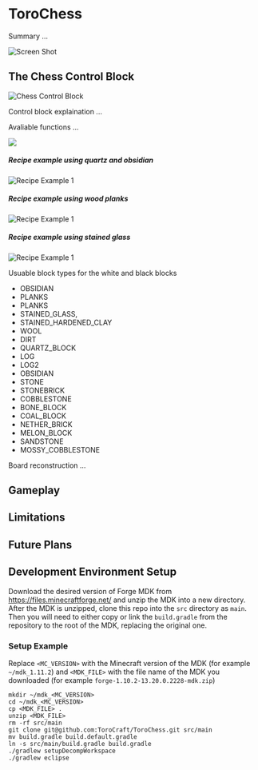 
# ToroChess

Summary ...

![Screen Shot](http://i.imgur.com/yN4Agb1.png)


## The Chess Control Block

![Chess Control Block](http://i.imgur.com/0bCjFzY.png)

Control block explaination ...

Avaliable functions ...

<a href="http://i.imgur.com/M7egWqR.gifv" target="_blank"><img src="http://i.imgur.com/c0nBYmU.png/"></a>



##### Recipe example using quartz and obsidian
![Recipe Example 1](http://i.imgur.com/A32HOAe.png)

##### Recipe example using wood planks
![Recipe Example 1](http://i.imgur.com/oU8ifEv.png)

##### Recipe example using stained glass
![Recipe Example 1](http://i.imgur.com/shGOnqT.png)

Usuable block types for the white and black blocks
- OBSIDIAN
- PLANKS
- PLANKS
- STAINED_GLASS,
- STAINED_HARDENED_CLAY
- WOOL
- DIRT
- QUARTZ_BLOCK
- LOG
- LOG2
- OBSIDIAN
- STONE
- STONEBRICK
- COBBLESTONE
- BONE_BLOCK
- COAL_BLOCK
- NETHER_BRICK
- MELON_BLOCK
- SANDSTONE
- MOSSY_COBBLESTONE

Board reconstruction ...

## Gameplay

## Limitations

## Future Plans



## Development Environment Setup
Download the desired version of Forge MDK from https://files.minecraftforge.net/ and unzip the MDK into a new directory. After the MDK is unzipped, clone this repo into the `src` directory as `main`. Then you will need to either copy or link the `build.gradle` from the repository to the root of the MDK, replacing the original one. 

### Setup Example
Replace `<MC_VERSION>` with the Minecraft version of the MDK (for example `~/mdk_1.11.2`) and `<MDK_FILE>` with the file name of the MDK you downloaded (for example `forge-1.10.2-13.20.0.2228-mdk.zip`)

```
mkdir ~/mdk_<MC_VERSION>
cd ~/mdk_<MC_VERSION>
cp <MDK_FILE> .
unzip <MDK_FILE>
rm -rf src/main
git clone git@github.com:ToroCraft/ToroChess.git src/main
mv build.gradle build.default.gradle
ln -s src/main/build.gradle build.gradle
./gradlew setupDecompWorkspace
./gradlew eclipse
```

